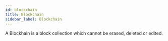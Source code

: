 ```yaml
---
id: blockchain
title: Blockchain
sidebar_label: Blockchain
---
```


A Blockhain is a block collection which cannot be erased, deleted or edited.